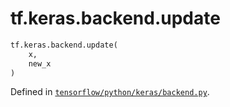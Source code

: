 <div itemscope itemtype="http://developers.google.com/ReferenceObject">
<meta itemprop="name" content="tf.keras.backend.update" />
<meta itemprop="path" content="Stable" />
</div>

# tf.keras.backend.update

``` python
tf.keras.backend.update(
    x,
    new_x
)
```



Defined in [`tensorflow/python/keras/backend.py`](/code/stable/tensorflow/python/keras/backend.py).

